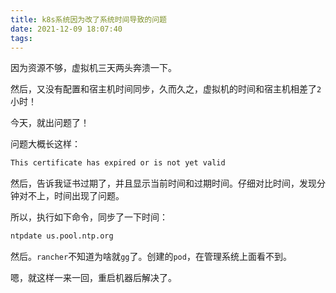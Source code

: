 ```yaml
---
title: k8s系统因为改了系统时间导致的问题
date: 2021-12-09 18:07:40
tags:
---
```


因为资源不够，虚拟机三天两头奔溃一下。

然后，又没有配置和宿主机时间同步，久而久之，虚拟机的时间和宿主机相差了`2`小时！

今天，就出问题了！

问题大概长这样：

```bash
This certificate has expired or is not yet valid
```

然后，告诉我证书过期了，并且显示当前时间和过期时间。仔细对比时间，发现分钟对不上，时间出现了问题。

所以，执行如下命令，同步了一下时间：

```bash
ntpdate us.pool.ntp.org
```

然后。`rancher`不知道为啥就`gg`了。创建的`pod`，在管理系统上面看不到。

嗯，就这样一来一回，重启机器后解决了。
